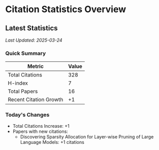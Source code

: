 # Citation Statistics Overview

## Latest Statistics
*Last Updated: 2025-03-24*

### Quick Summary
| Metric | Value |
| ------ | ----- |
| Total Citations | 328 |
| H-index | 7 |
| Total Papers | 16 |
| Recent Citation Growth | +1 |

### Today's Changes
- Total Citations Increase: +1
- Papers with new citations:
  - Discovering Sparsity Allocation for Layer-wise Pruning of Large Language Models: +1 citations